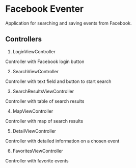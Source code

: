 Facebook Eventer
===============================

Application for searching and saving events from Facebook.

Controllers
-------------

1. LoginViewController

Controller with Facebook login button

2. SearchViewController

Controller with text field and button to start search

3. SearchResultsViewController

Controller with table of search results

4. MapViewController

Controller with map of search results

5. DetailViewController

Controller with detailed information on a chosen event

6. FavoritesViewController

Controller with favorite events